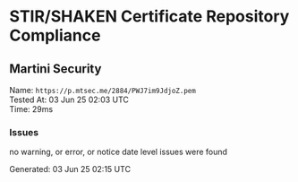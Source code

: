 # STIR/SHAKEN Certificate Repository Compliance

## Martini Security

Name: `https://p.mtsec.me/2884/PWJ7im9JdjoZ.pem`\
Tested At: 03 Jun 25 02:03 UTC\
Time: 29ms

### Issues

no warning, or error, or notice date level issues were found

Generated: 03 Jun 25 02:15 UTC